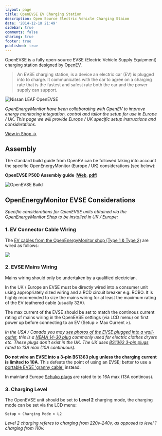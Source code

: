 ```yaml
---
layout: page
title: OpenEVSE EV Charging Station
description: Open Source Electric Vehicle Charging Staion
date: '2014-12-18 21:49'
sidebar: true
comments: false
sharing: true
footer: true
published: true
---
```


OpenEVSE is a fully open-source EVSE (Electric Vehicle Supply Equipment) charging station designed by [OpenEV](http://openevse.com).

> An EVSE charging station, is a device an electric car (EV) is plugged into to charge. It communicates with the car to agree on a charging rate that is the fastest and safest rate both the car and the power supply can support.

![Nissan LEAF OpenEVSE](/images/integrations/leaf-openevse.jpg)

*OpenEnergyMonitor have been collaborating with OpenEV to improve energy monitoring integration, control and tailor the setup for use in Europe / UK. This page we will provide Europe / UK specific setup instructions and considerations.*

<a class="btn pull-right" href="https://shop.openenergymonitor.com/ev-charge-controllers/">View in Shop &rarr; </a>


## Assembly

The standard build guide from OpenEV can be followed taking into account the specific OpenEnergyMonitor (Europe / UK) considerations (see below):

**OpenEVSE P50D Assembly guide** ([**Web**](http://openevse.dozuki.com/Guide/OpenEVSE+50A+Charging+Station/8), [**pdf**](http://openevse.dozuki.com/GuidePDF/link/8/en))

![OpenEVSE Build](/images/integrations/openevse-build.jpg)

## OpenEnergyMonitor EVSE Considerations

*Specific considerations for OpenEVSE units obtained via the [OpenEnergyMonitor Shop](http://shop.openenergymonitor.com/ev-charge-controllers/) to be installed in UK / Europe:*

### 1. EV Connector Cable Wiring

The [EV cables from the OpenEnergyMonitor shop (Type 1 & Type 2)](http://shop.openenergymonitor.com/tethered-ev-charging-cable/) are wired as follows:

![](/images/integrations/oem-ev-cable-wire.jpg)

### 2. EVSE Mains Wiring

<p class='note warning'>
Mains wiring should only be undertaken by a qualified electrician.
</p>

In the UK / Europe an EVSE must be directly wired into a consumer unit using appropriately sized wiring and a RCD circuit breaker e.g. RCBO. It is highly recomended to size the mains wiring for at least the maximum rating of the EV teathered cable (usually 32A).

<p class='note'>
The max current of the EVSE should be set to match the continous current rating of mains wiring in the OpenEVSE settings (via LCD menu) on first power up before connecting to an EV (Setup > Max Current >).
</p>


*In the USA / Canada you may [see photos of the EVSE plugged into a wall-outlet](https://cdn.shopify.com/s/files/1/0249/6207/products/IMG_6864_1024x1024.JPG?v=1478546994), this is a [NEMA 14-30 plug](https://en.wikipedia.org/wiki/AC_power_plugs_and_sockets#NEMA_14-30) commonly used for electric clothes dryers etc. These plugs don't exist in the UK. The UK uses [BS1363 3-pin plugs](https://en.wikipedia.org/wiki/AC_power_plugs_and_sockets:_British_and_related_types#BS_1363-2_13.C2.A0A_switched_and_unswitched_socket-outlets) rated to 13A max (10A continuous).*

**Do not wire an EVSE into a 3-pin BS1363 plug unless the charging current is limited to 10A**. This defeats the point of using an EVSE; better to use a [portable EVSE 'granny cable'](http://www.evcables.co.uk/231/Portable-Charger-Cables) instead.

In mainland Europe [Schuko plugs](https://en.wikipedia.org/wiki/Schuko) are rated to to 16A max (13A continous).

### 3. Charging Level

The OpenEVSE unit should be set to **Level 2** charging mode, the charging mode can be set via the LCD menu:

`Setup > Charging Mode > L2`

*Level 2 charging referes to charging from 220v-240v, as opposed to level 1 charging from 110v.*